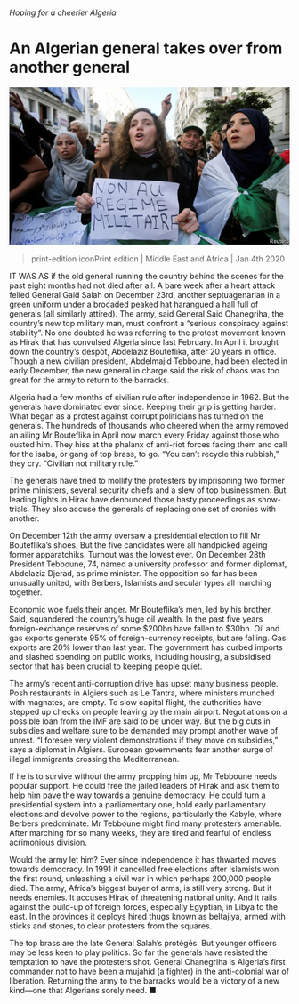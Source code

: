 ###### Hoping for a cheerier Algeria

# An Algerian general takes over from another general 

![image](images/20200104_MAP502.jpg) 

> print-edition iconPrint edition | Middle East and Africa | Jan 4th 2020 

IT WAS AS if the old general running the country behind the scenes for the past eight months had not died after all. A bare week after a heart attack felled General Gaid Salah on December 23rd, another septuagenarian in a green uniform under a brocaded peaked hat harangued a hall full of generals (all similarly attired). The army, said General Said Chanegriha, the country’s new top military man, must confront a “serious conspiracy against stability”. No one doubted he was referring to the protest movement known as Hirak that has convulsed Algeria since last February. In April it brought down the country’s despot, Abdelaziz Bouteflika, after 20 years in office. Though a new civilian president, Abdelmajid Tebboune, had been elected in early December, the new general in charge said the risk of chaos was too great for the army to return to the barracks. 

Algeria had a few months of civilian rule after independence in 1962. But the generals have dominated ever since. Keeping their grip is getting harder. What began as a protest against corrupt politicians has turned on the generals. The hundreds of thousands who cheered when the army removed an ailing Mr Bouteflika in April now march every Friday against those who ousted him. They hiss at the phalanx of anti-riot forces facing them and call for the isaba, or gang of top brass, to go. “You can’t recycle this rubbish,” they cry. “Civilian not military rule.” 

The generals have tried to mollify the protesters by imprisoning two former prime ministers, several security chiefs and a slew of top businessmen. But leading lights in Hirak have denounced those hasty proceedings as show-trials. They also accuse the generals of replacing one set of cronies with another. 

On December 12th the army oversaw a presidential election to fill Mr Bouteflika’s shoes. But the five candidates were all handpicked ageing former apparatchiks. Turnout was the lowest ever. On December 28th President Tebboune, 74, named a university professor and former diplomat, Abdelaziz Djerad, as prime minister. The opposition so far has been unusually united, with Berbers, Islamists and secular types all marching together. 

Economic woe fuels their anger. Mr Bouteflika’s men, led by his brother, Said, squandered the country’s huge oil wealth. In the past five years foreign-exchange reserves of some $200bn have fallen to $30bn. Oil and gas exports generate 95% of foreign-currency receipts, but are falling. Gas exports are 20% lower than last year. The government has curbed imports and slashed spending on public works, including housing, a subsidised sector that has been crucial to keeping people quiet. 

The army’s recent anti-corruption drive has upset many business people. Posh restaurants in Algiers such as Le Tantra, where ministers munched with magnates, are empty. To slow capital flight, the authorities have stepped up checks on people leaving by the main airport. Negotiations on a possible loan from the IMF are said to be under way. But the big cuts in subsidies and welfare sure to be demanded may prompt another wave of unrest. “I foresee very violent demonstrations if they move on subsidies,” says a diplomat in Algiers. European governments fear another surge of illegal immigrants crossing the Mediterranean. 

If he is to survive without the army propping him up, Mr Tebboune needs popular support. He could free the jailed leaders of Hirak and ask them to help him pave the way towards a genuine democracy. He could turn a presidential system into a parliamentary one, hold early parliamentary elections and devolve power to the regions, particularly the Kabyle, where Berbers predominate. Mr Tebboune might find many protesters amenable. After marching for so many weeks, they are tired and fearful of endless acrimonious division. 

Would the army let him? Ever since independence it has thwarted moves towards democracy. In 1991 it cancelled free elections after Islamists won the first round, unleashing a civil war in which perhaps 200,000 people died. The army, Africa’s biggest buyer of arms, is still very strong. But it needs enemies. It accuses Hirak of threatening national unity. And it rails against the build-up of foreign forces, especially Egyptian, in Libya to the east. In the provinces it deploys hired thugs known as beltajiya, armed with sticks and stones, to clear protesters from the squares. 

The top brass are the late General Salah’s protégés. But younger officers may be less keen to play politics. So far the generals have resisted the temptation to have the protesters shot. General Chanegriha is Algeria’s first commander not to have been a mujahid (a fighter) in the anti-colonial war of liberation. Returning the army to the barracks would be a victory of a new kind—one that Algerians sorely need. ■ 


